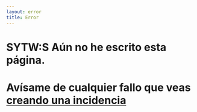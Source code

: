 ```yaml
---
layout: error
title: Error
---
```

# SYTW:S Aún no he escrito esta página. 

# Avísame de cualquier fallo que veas [creando una incidencia](https://github.com/ULL-MII-SYTWS-1920/ull-mii-sytws-1920.github.io/issues/new)

<div>

<div id="cat"></div>

<script type="text/javascript">

/* 
  https://docs.thecatapi.com/ 
*/

(async function() {
  try {
    let divcat = document.getElementById("cat");
    let cat = await fetch('https://api.thecatapi.com/v1/images/search');
    console.log(cat);
    let img = document.createElement("img");
    img.src = cat.url;
    divcat.appendChild(img);
  }
  catch(e) {
    // silence.
  }
})()

</script>

</div>